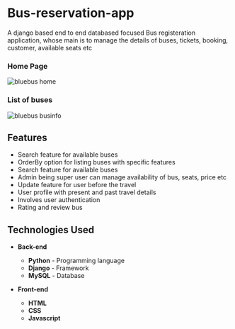 # Bus-reservation-app
A django based end to end databased focused Bus registeration application, whose main is to manage the details of buses, tickets, booking, customer, available seats etc

### Home Page
![bluebus home](https://user-images.githubusercontent.com/53228531/119648552-379a2c80-be3f-11eb-90e5-601c97fc2ce3.JPG)

### List of buses
![bluebus businfo](https://user-images.githubusercontent.com/53228531/119648877-98296980-be3f-11eb-97bf-7e13ad66fb2e.JPG)

## Features
* Search feature for available buses
* OrderBy option for listing buses with specific features
* Search feature for available buses
* Admin being super user can manage availability of bus, seats, price etc
* Update feature for user before the travel
* User profile with present and past travel details
* Involves user authentication
* Rating and review bus

## Technologies Used

* **Back-end**
  * **Python** - Programming language
  * **Django** - Framework
  * **MySQL** - Database

* **Front-end**
  *  **HTML**
  *  **CSS**
  *  **Javascript**
